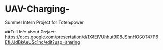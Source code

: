# UAV-Charging-
Summer Intern Project for Totempower 

##Full Info about Project:
https://docs.google.com/presentation/d/1X8ElVUhhut9i08JShnHOG0T47P6EflJJdBkAeUSc1nc/edit?usp=sharing
